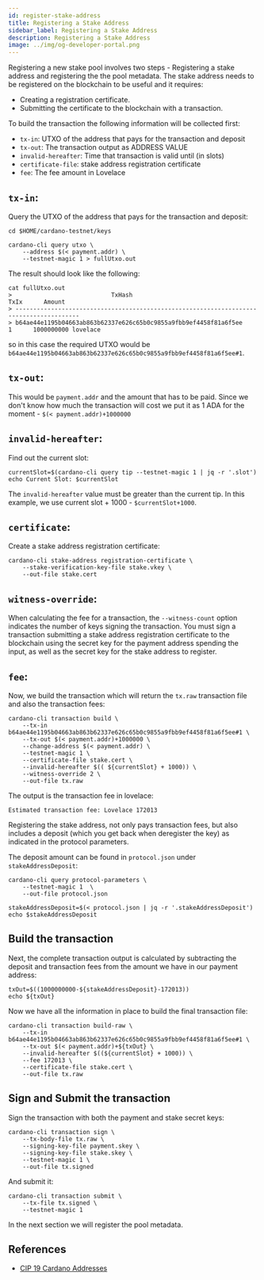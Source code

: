 ```yaml
---
id: register-stake-address
title: Registering a Stake Address
sidebar_label: Registering a Stake Address
description: Registering a Stake Address 
image: ../img/og-developer-portal.png
---
```


Registering a new stake pool involves two steps - Registering a stake address and registering the the pool metadata. The stake address needs to be registered on the blockchain to be useful and it requires:

* Creating a registration certificate.
* Submitting the certificate to the blockchain with a transaction.

To build the transaction the following information will be collected first:

* `tx-in`: UTXO of the address that pays for the transaction and deposit
* `tx-out`: The transaction output as ADDRESS VALUE
* `invalid-hereafter`: Time that transaction is valid until (in slots)
* `certificate-file`: stake address registration certificate
* `fee`: The fee amount in Lovelace

## `tx-in`:

Query the UTXO of the address that pays for the transaction and deposit:

```
cd $HOME/cardano-testnet/keys

cardano-cli query utxo \
    --address $(< payment.addr) \
    --testnet-magic 1 > fullUtxo.out
```

The result should look like the following:

```
cat fullUtxo.out
>                            TxHash                                 TxIx      Amount
> ----------------------------------------------------------------------------------------
> b64ae44e1195b04663ab863b62337e626c65b0c9855a9fbb9ef4458f81a6f5ee     1      1000000000 lovelace
```

so in this case the required UTXO would be `b64ae44e1195b04663ab863b62337e626c65b0c9855a9fbb9ef4458f81a6f5ee#1`.

## `tx-out`:

This would be `payment.addr` and the amount that has to be paid.  Since we don't know how much the transaction will cost we put it as 1 ADA for the moment - `$(< payment.addr)+1000000`

## `invalid-hereafter`:

Find out the current slot:
```
currentSlot=$(cardano-cli query tip --testnet-magic 1 | jq -r '.slot')
echo Current Slot: $currentSlot
```

The `invalid-hereafter` value must be greater than the current tip. In this example, we use current slot + 1000 -  `$currentSlot+1000`.

## `certificate`:

Create a stake address registration certificate:

```
cardano-cli stake-address registration-certificate \
    --stake-verification-key-file stake.vkey \
    --out-file stake.cert
```

## `witness-override`:

When calculating the fee for a transaction, the `--witness-count` option indicates the number of keys signing the transaction. You must sign a transaction submitting a stake address registration certificate to the blockchain using the secret key for the payment address spending the input, as well as the secret key for the stake address to register.

## `fee`:

Now, we build the transaction which will return the `tx.raw` transaction file and also the transaction fees:

```
cardano-cli transaction build \
    --tx-in b64ae44e1195b04663ab863b62337e626c65b0c9855a9fbb9ef4458f81a6f5ee#1 \
    --tx-out $(< payment.addr)+1000000 \
    --change-address $(< payment.addr) \
    --testnet-magic 1 \
    --certificate-file stake.cert \
    --invalid-hereafter $(( ${currentSlot} + 1000)) \
    --witness-override 2 \
    --out-file tx.raw
```

The output is the transaction fee in lovelace:
```
Estimated transaction fee: Lovelace 172013
```

Registering the stake address, not only pays transaction fees, but also includes a deposit (which you get back when deregister the key) as indicated in the protocol parameters.

The deposit amount can be found in `protocol.json` under `stakeAddressDeposit`:

```
cardano-cli query protocol-parameters \
    --testnet-magic 1  \
    --out-file protocol.json

stakeAddressDeposit=$(< protocol.json | jq -r '.stakeAddressDeposit')
echo $stakeAddressDeposit
```

## Build the transaction

Next, the complete transaction output is calculated by subtracting the deposit and transaction fees from the amount we have in our payment address:

```
txOut=$((1000000000-${stakeAddressDeposit}-172013))
echo ${txOut}
```

Now we have all the information in place to build the final transaction file:

```
cardano-cli transaction build-raw \
    --tx-in b64ae44e1195b04663ab863b62337e626c65b0c9855a9fbb9ef4458f81a6f5ee#1 \
    --tx-out $(< payment.addr)+${txOut} \
    --invalid-hereafter $((${currentSlot} + 1000)) \
    --fee 172013 \
    --certificate-file stake.cert \
    --out-file tx.raw
```

## Sign and Submit the transaction

Sign the transaction with both the payment and stake secret keys:

```
cardano-cli transaction sign \
    --tx-body-file tx.raw \
    --signing-key-file payment.skey \
    --signing-key-file stake.skey \
    --testnet-magic 1 \
    --out-file tx.signed
```

And submit it:

```
cardano-cli transaction submit \
    --tx-file tx.signed \
    --testnet-magic 1 
```
In the next section we will register the pool metadata.

## References 
- [CIP 19 Cardano Addresses](/docs/governance/cardano-improvement-proposals/CIP-0019)
